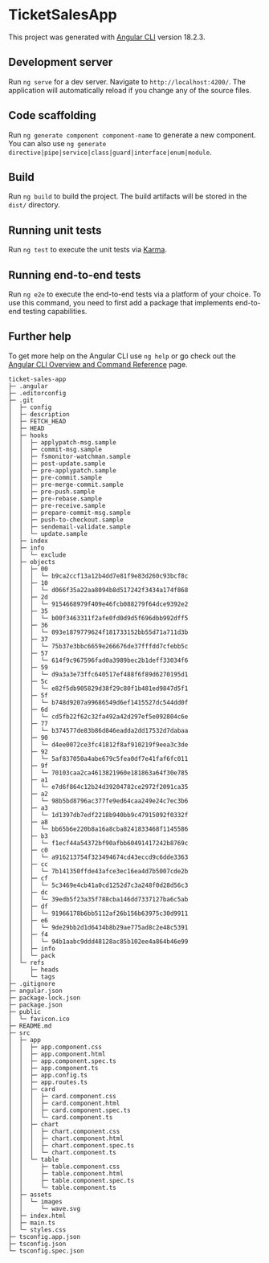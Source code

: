 # TicketSalesApp

This project was generated with [Angular CLI](https://github.com/angular/angular-cli) version 18.2.3.

## Development server

Run `ng serve` for a dev server. Navigate to `http://localhost:4200/`. The application will automatically reload if you change any of the source files.

## Code scaffolding

Run `ng generate component component-name` to generate a new component. You can also use `ng generate directive|pipe|service|class|guard|interface|enum|module`.

## Build

Run `ng build` to build the project. The build artifacts will be stored in the `dist/` directory.

## Running unit tests

Run `ng test` to execute the unit tests via [Karma](https://karma-runner.github.io).

## Running end-to-end tests

Run `ng e2e` to execute the end-to-end tests via a platform of your choice. To use this command, you need to first add a package that implements end-to-end testing capabilities.

## Further help

To get more help on the Angular CLI use `ng help` or go check out the [Angular CLI Overview and Command Reference](https://angular.dev/tools/cli) page.

```
ticket-sales-app
├─ .angular
├─ .editorconfig
├─ .git
│  ├─ config
│  ├─ description
│  ├─ FETCH_HEAD
│  ├─ HEAD
│  ├─ hooks
│  │  ├─ applypatch-msg.sample
│  │  ├─ commit-msg.sample
│  │  ├─ fsmonitor-watchman.sample
│  │  ├─ post-update.sample
│  │  ├─ pre-applypatch.sample
│  │  ├─ pre-commit.sample
│  │  ├─ pre-merge-commit.sample
│  │  ├─ pre-push.sample
│  │  ├─ pre-rebase.sample
│  │  ├─ pre-receive.sample
│  │  ├─ prepare-commit-msg.sample
│  │  ├─ push-to-checkout.sample
│  │  ├─ sendemail-validate.sample
│  │  └─ update.sample
│  ├─ index
│  ├─ info
│  │  └─ exclude
│  ├─ objects
│  │  ├─ 00
│  │  │  └─ b9ca2ccf13a12b4dd7e81f9e83d260c93bcf8c
│  │  ├─ 10
│  │  │  └─ d066f35a22aa8094b8d517242f3434a174f868
│  │  ├─ 2d
│  │  │  └─ 9154668979f409e46fcb088279f64dce9392e2
│  │  ├─ 35
│  │  │  └─ b00f3463311f2afe0fd0d9d5f696dbb992dff5
│  │  ├─ 36
│  │  │  └─ 093e1879779624f181733152bb55d71a711d3b
│  │  ├─ 37
│  │  │  └─ 75b37e3bbc6659e266676de37fffdd7cfebb5c
│  │  ├─ 57
│  │  │  └─ 614f9c967596fad0a3989bec2b1deff33034f6
│  │  ├─ 59
│  │  │  └─ d9a3a3e73ffc640517ef488f6f89d6270195d1
│  │  ├─ 5c
│  │  │  └─ e82f5db905829d38f29c80f1b481ed9847d5f1
│  │  ├─ 5f
│  │  │  └─ b748d9207a99686549d6ef1415527dc544dd0f
│  │  ├─ 6d
│  │  │  └─ cd5fb22f62c32fa492a42d297ef5e092804c6e
│  │  ├─ 77
│  │  │  └─ b374577de83b86d846eadda2dd17532d7dabaa
│  │  ├─ 90
│  │  │  └─ d4ee0072ce3fc41812f8af910219f9eea3c3de
│  │  ├─ 92
│  │  │  └─ 5af837050a4abe679c5fea0df7e41faf6fc011
│  │  ├─ 9f
│  │  │  └─ 70103caa2ca4613821960e181863a64f30e785
│  │  ├─ a1
│  │  │  └─ e7d6f864c12b24d39204782ce2972f2091ca35
│  │  ├─ a2
│  │  │  └─ 98b5bd8796ac377fe9ed64caa249e24c7ec3b6
│  │  ├─ a3
│  │  │  └─ 1d1397db7edf2218b940bb9c47915092f0332f
│  │  ├─ a8
│  │  │  └─ bb65b6e220b8a16a8cba8241833468f1145586
│  │  ├─ b3
│  │  │  └─ f1ecf44a54372bf90afbb60491417242b8769c
│  │  ├─ c0
│  │  │  └─ a916213754f323494674cd43eccd9c6dde3363
│  │  ├─ cc
│  │  │  └─ 7b141350ffde43afce3ec16ea4d7b5007cde2b
│  │  ├─ cf
│  │  │  └─ 5c3469e4cb41a0cd1252d7c3a248f0d28d56c3
│  │  ├─ dc
│  │  │  └─ 39edb5f23a35f788cba146dd7337127ba6c5ab
│  │  ├─ df
│  │  │  └─ 91966178b6bb5112af26b156b63975c30d9911
│  │  ├─ e6
│  │  │  └─ 9de29bb2d1d6434b8b29ae775ad8c2e48c5391
│  │  ├─ f4
│  │  │  └─ 94b1aabc9ddd48128ac85b102ee4a864b46e99
│  │  ├─ info
│  │  └─ pack
│  └─ refs
│     ├─ heads
│     └─ tags
├─ .gitignore
├─ angular.json
├─ package-lock.json
├─ package.json
├─ public
│  └─ favicon.ico
├─ README.md
├─ src
│  ├─ app
│  │  ├─ app.component.css
│  │  ├─ app.component.html
│  │  ├─ app.component.spec.ts
│  │  ├─ app.component.ts
│  │  ├─ app.config.ts
│  │  ├─ app.routes.ts
│  │  ├─ card
│  │  │  ├─ card.component.css
│  │  │  ├─ card.component.html
│  │  │  ├─ card.component.spec.ts
│  │  │  └─ card.component.ts
│  │  ├─ chart
│  │  │  ├─ chart.component.css
│  │  │  ├─ chart.component.html
│  │  │  ├─ chart.component.spec.ts
│  │  │  └─ chart.component.ts
│  │  └─ table
│  │     ├─ table.component.css
│  │     ├─ table.component.html
│  │     ├─ table.component.spec.ts
│  │     └─ table.component.ts
│  ├─ assets
│  │  └─ images
│  │     └─ wave.svg
│  ├─ index.html
│  ├─ main.ts
│  └─ styles.css
├─ tsconfig.app.json
├─ tsconfig.json
└─ tsconfig.spec.json

```